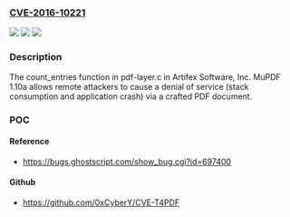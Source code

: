 ### [CVE-2016-10221](https://cve.mitre.org/cgi-bin/cvename.cgi?name=CVE-2016-10221)
![](https://img.shields.io/static/v1?label=Product&message=n%2Fa&color=blue)
![](https://img.shields.io/static/v1?label=Version&message=n%2Fa&color=blue)
![](https://img.shields.io/static/v1?label=Vulnerability&message=n%2Fa&color=brighgreen)

### Description

The count_entries function in pdf-layer.c in Artifex Software, Inc. MuPDF 1.10a allows remote attackers to cause a denial of service (stack consumption and application crash) via a crafted PDF document.

### POC

#### Reference
- https://bugs.ghostscript.com/show_bug.cgi?id=697400

#### Github
- https://github.com/0xCyberY/CVE-T4PDF

